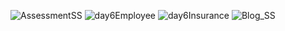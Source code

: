 ![AssessmentSS](https://github.com/user-attachments/assets/d4fcc16f-d3ae-46a2-ba27-bbef6a5a2843)
![day6Employee](https://github.com/user-attachments/assets/b5267266-8669-4cc9-bd3d-91c7364644aa)
![day6Insurance](https://github.com/user-attachments/assets/2ee4d34c-86c4-46f7-ac09-20c5e50eba30)
![Blog_SS](https://github.com/user-attachments/assets/112ca478-05d4-415c-96b1-5e977c720ea6)
